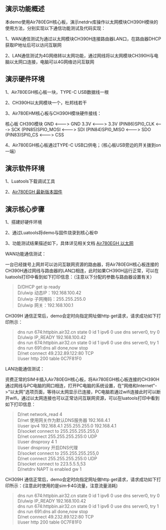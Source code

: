 
## 演示功能概述

本demo使用Air780EGH核心板，演示netdrv库操作以太网模块CH390H模块的使用方法，分别实现以下通信功能测试及代码实现：

1、WAN通信测试为通过以太网模块CH390H连接路由器LAN口，在路由器DHCP获取IP地址后可以访问互联网

2、LAN通信测试为4G网络转以太网功能，通过网线将以太网模块CH390H与电脑以太网口连接，电脑可以4G网络访问互联网

## 演示硬件环境

1、Air780EGH核心板一块，TYPE-C USB数据线一根

2、CH390H以太网模块一个，杜邦线若干

3、Air780EHM核心板与CH390H模块硬件接线：

核心板                   CH390模块
GND              <--->  GND
3.3V             <--->  3.3V
(PIN86)SPI0_CLK  <--->  SCK
(PIN85)SPIO_MOSI <--->  SDI
(PIN84)SPI0_MISO <--->  SDO
(PIN83)SPI0_CS   <--->  CSS

4、Air780EGH核心板通过TYPE-C USB口供电；（核心板USB旁边的开关拨到on一端）

## 演示软件环境

1、Luatools下载调试工具

2、[Air780EGH 最新版本固件](https://docs.openluat.com/air780egh/luatos/firmware/version/)

## 演示核心步骤

1、搭建好硬件环境

2、通过Luatools将demo与固件烧录到核心板中

3、功能测试结果描述如下，具体详见相关文档 [Air780EGH 以太网](https://docs.openluat.com/air780egh/luatos/app/driver/eth/)

WAN功能通信测试：

一台已经拨号上网并可以访问互联网资源的路由器，将Air780EGH核心板连接的CH390H通过网线与路由器的LAN口相连，此时如果CH390H运行正常，可以在luatools打印中看到如下打印信息：（注意以下分配的参数与路由器设置有关）

> D/DHCP get ip ready  
> D/ulwip 动态IP：192.168.100.42  
> D/ulwip 子网掩码：255.255.255.0  
> D/ulwip 网关：192.168.100.1  

CH309H 通信正常后，demo会定时向指定网址做http get请求，请求成功如下打印所示：

> dns run 674:httpbin.air32.cn state 0 id 1 ipv6 0 use dns server0, try 0  
> D/ulwip IP_READY 192.168.100.42  
> dns run 674:httpbin.air32.cn state 0 id 1 ipv6 0 use dns server0, try 1  
> dns run 691:dns all done,now stop  
> D/net connect 49.232.89.122:80 TCP  
> I/user http  200   table 0C7F81F0  

LAN功能通信测试：

资费正常的SIM卡插入Air780EGH核心板，将Air780EGH核心板连接的CH390H通过网线与PC电脑的网口相连，打开PC电脑的系统设置，在"网络和Internet"->"以太网"选项页面，等待以太网显示已连接，PC电脑若通过wifi连接此时可以断开wifi，通过以太网连接也可以正常访问互联网资源，可以在luatools打印中看到如下打印信息：

> D/net network_read 4  
> D/net 使用网关作为默认DNS服务器 192.168.4.1  
> I/user ipv4  192.168.4.1  255.255.255.0  192.168.4.1  
> D/socket connect to 255.255.255.255,0  
> D/net connect 255.255.255.255:0 UDP  
> I/user dnsproxy  4  1  
> I/user dnsproxy  开启DNS代理  
> D/socket connect to 255.255.255.255,0  
> D/net connect 255.255.255.255:0 UDP  
> D/socket connect to 223.5.5.5,53  
> D/netdrv NAPT is enabled gw 1  

CH309H 通信正常后，demo会定时向指定网址做http get请求，请求成功如下打印所示：(注意此时使用的是sim卡4G流量，注意流量消耗)

> dns run 674:httpbin.air32.cn state 0 id 1 ipv6 0 use dns server0, try 0  
> D/ulwip IP_READY 192.168.100.42  
> dns run 674:httpbin.air32.cn state 0 id 1 ipv6 0 use dns server0, try 1  
> dns run 691:dns all done,now stop  
> D/net connect 49.232.89.122:80 TCP  
> I/user http  200   table 0C7F81F0  
